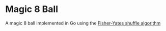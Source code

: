 # Magic 8 Ball
A magic 8 ball implemented in Go using the [Fisher-Yates shuffle algorithm](https://en.wikipedia.org/wiki/Fisher%E2%80%93Yates_shuffle)